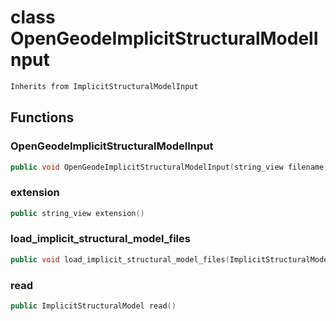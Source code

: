 # class OpenGeodeImplicitStructuralModelInput

```cpp
Inherits from ImplicitStructuralModelInput
```

## Functions

### OpenGeodeImplicitStructuralModelInput

```cpp
public void OpenGeodeImplicitStructuralModelInput(string_view filename)
```

### extension

```cpp
public string_view extension()
```

### load_implicit_structural_model_files

```cpp
public void load_implicit_structural_model_files(ImplicitStructuralModel & model, string_view directory)
```

### read

```cpp
public ImplicitStructuralModel read()
```
